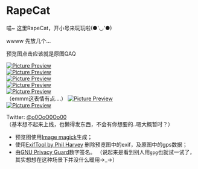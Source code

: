 # RapeCat

喵~ 这里RapeCat，开小号来玩玩啦\(●'◡'●\)

wwww 先放几个...

预览图点击应该就是原图QAQ

[<img src="preview/0000.jpg" alt="Picture Preview">](0000.jpg)  
[<img src="preview/0001.jpg" alt="Picture Preview">](0001.jpg)  
[<img src="preview/0002.jpg" alt="Picture Preview">](0002.jpg)  
[<img src="preview/0003.jpg" alt="Picture Preview">](0003.jpg)  
[<img src="preview/0004.jpg" alt="Picture Preview">](0004.jpg)  
（emmm这表情有点....）
[<img src="preview/0005.jpg" alt="Picture Preview">](0005.jpg)  
[<img src="preview/0006.jpg" alt="Picture Preview">](0006.jpg)  

Twitter: [@o0OoO0Oo00](https://twitter.com/o0OoO0Oo00)  
（基本想不起来上线，也懒得发东西，不会有你想要的..嗯大概暂时？）

* 预览图使用[Image magick](https://imagemagick.org/script/convert.php "Image magick")生成；
* 使用[ExifTool by Phil Harvey](http://owl.phy.queensu.ca/~phil/exiftool/ "ExifTool by Phil Harvey")
删除预览图中的exif，及原图中的gps数据；
* 由[GNU Privacy Guard](https://gnupg.org/ "GNU Privacy Guard")数字签名。
（说起来是看到别人用`gpg`也就试一试了，其实想想在这种场景下并没什么暖用→\_→）
